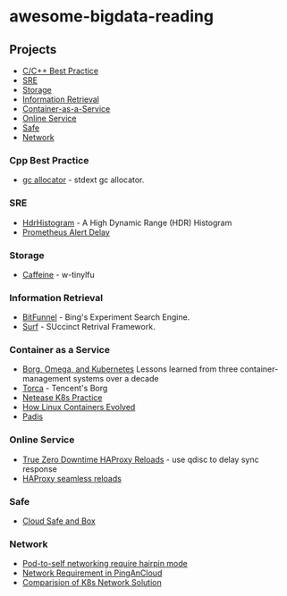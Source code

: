 # awesome-bigdata-reading

## Projects
- [C/C++ Best Practice](#cpp-best-practice)
- [SRE](#sre)
- [Storage](#storage)
- [Information Retrieval](#information-retrieval)
- [Container-as-a-Service](#container-as-a-service)
- [Online Service](#online-service)
- [Safe](#safe)
- [Network](#network)

### Cpp Best Practice
* [gc allocator](http://cplusplus.wikidot.com/cn:memory-management-innovation) - stdext gc allocator.

### SRE
* [HdrHistogram](https://github.com/HdrHistogram/HdrHistogram) - A High Dynamic Range (HDR) Histogram
* [Prometheus Alert Delay](https://pracucci.com/prometheus-understanding-the-delays-on-alerting.html)

### Storage
* [Caffeine](https://github.com/ben-manes/caffeine) - w-tinylfu

### Information Retrieval
* [BitFunnel](https://github.com/BitFunnel) - Bing's Experiment Search Engine.
* [Surf](https://github.com/simongog/surf) - SUccinct Retrival Framework.

### Container as a Service
* [Borg, Omega, and Kubernetes](http://queue.acm.org/detail.cfm?id=2898444) Lessons learned from three container-management systems over a decade
* [Torca](http://djt.qq.com/article/view/329) - Tencent's Borg
* [Netease K8s Practice](https://www.kubernetes.org.cn/2156.html)
* [How Linux Containers Evolved](https://opensource.com/article/17/7/how-linux-containers-evolved)
* [Padis](http://blog.csdn.net/u010646653/article/details/53099016)

### Online Service
* [True Zero Downtime HAProxy Reloads](https://engineeringblog.yelp.com/2015/04/true-zero-downtime-haproxy-reloads.html) - use qdisc to delay sync response
* [HAProxy seamless reloads](https://www.haproxy.com/blog/truly-seamless-reloads-with-haproxy-no-more-hacks/)

### Safe
* [Cloud Safe and Box](http://blog.nsfocus.net/cloud-safe-box)

### Network
* [Pod-to-self networking require hairpin mode](https://github.com/kubernetes/kubernetes/issues/13375)
* [Network Requirement in PingAnCloud](http://blog.shurenyun.com/112-shurenyun-huodong/)
* [Comparision of K8s Network Solution](http://machinezone.github.io/research/networking-solutions-for-kubernetes/)


